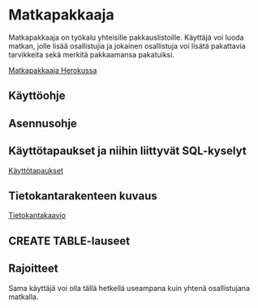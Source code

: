 # Matkapakkaaja
Matkapakkaaja on työkalu yhteisille pakkauslistoille. Käyttäjä voi luoda matkan, jolle lisää osallistujia ja jokainen osallistuja voi lisätä pakattavia tarvikkeita sekä merkitä pakkaamansa pakatuiksi.

[Matkapakkaaja Herokussa](https://kodinhoitaja.herokuapp.com/)

## Käyttöohje

## Asennusohje

## Käyttötapaukset ja niihin liittyvät SQL-kyselyt

[Käyttötapaukset](https://github.com/Hannav/Kodinhoitaja/blob/master/documentation/kayttotapaukset.txt)

## Tietokantarakenteen kuvaus

[Tietokantakaavio](https://github.com/Hannav/Kodinhoitaja/blob/master/documentation/tietokantakaavio.png)

## CREATE TABLE-lauseet

## Rajoitteet

Sama käyttäjä voi olla tällä hetkellä useampana kuin yhtenä osallistujana matkalla.
